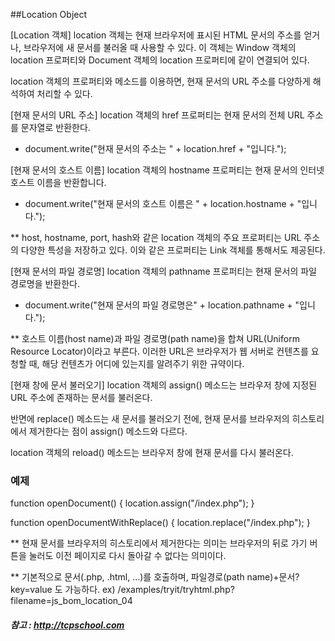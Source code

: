 ##Location Object

[Location 객체]
  location 객체는 현재 브라우저에 표시된 HTML 문서의 주소를 얻거나, 브라우저에 새 문서를 불러올 때 사용할 수 있다.
이 객체는 Window 객체의 location 프로퍼티와 Document 객체의 location 프로퍼티에 같이 연결되어 있다.

location 객체의 프로퍼티와 메소드를 이용하면, 현재 문서의 URL 주소를 다양하게 해석하여 처리할 수 있다.


[현재 문서의 URL 주소]
  location 객체의 href 프로퍼티는 현재 문서의 전체 URL 주소를 문자열로 반환한다.
- document.write("현재 문서의 주소는 " + location.href + "입니다.");


[현재 문서의 호스트 이름]
  location 객체의 hostname 프로퍼티는 현재 문서의 인터넷 호스트 이름을 반환합니다.
- document.write("현재 문서의 호스트 이름은 " + location.hostname + "입니다.");

** host, hostname, port, hash와 같은 location 객체의 주요 프로퍼티는 URL 주소의 다양한 특성을 저장하고 있다.
이와 같은 프로퍼티는 Link 객체를 통해서도 제공된다.


[현재 문서의 파일 경로명]
  location 객체의 pathname 프로퍼티는 현재 문서의 파일 경로명을 반환한다.
- document.write("현재 문서의 파일 경로명은" + location.pathname + "입니다.");

** 호스트 이름(host name)과 파일 경로명(path name)을 합쳐 URL(Uniform Resource Locator)이라고 부른다.
이러한 URL은 브라우저가 웹 서버로 컨텐츠를 요청할 때, 해당 컨텐츠가 어디에 있는지를 알려주기 위한 규약이다.


[현재 창에 문서 불러오기]
  location 객체의 assign() 메소드는 브라우저 창에 지정된 URL 주소에 존재하는 문서를 불러온다.

반면에 replace() 메소드는 새 문서를 불러오기 전에, 현재 문서를 브라우저의 히스토리에서 제거한다는 점이 assign() 메소드와 다르다.

location 객체의 reload() 메소드는 브라우저 창에 현재 문서를 다시 불러온다.

### 예제
function openDocument() {
    location.assign("/index.php");
}

function openDocumentWithReplace() {
    location.replace("/index.php");
}

** 현재 문서를 브라우저의 히스토리에서 제거한다는 의미는 브라우저의 뒤로 가기 버튼을 눌러도 이전 페이지로 다시 돌아갈 수 없다는 의미이다.

** 기본적으로 문서(.php, .html, ...)를 호출하며, 파일경로(path name)+문서?key=value 도 가능하다. ex) /examples/tryit/tryhtml.php?filename=js_bom_location_04




##### 참고 : http://tcpschool.com
